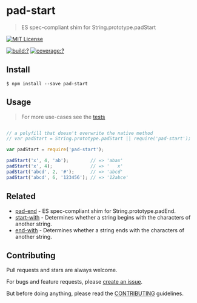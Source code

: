 # pad-start

> ES spec-compliant shim for String.prototype.padStart

[![MIT License](https://img.shields.io/badge/license-MIT_License-green.svg?style=flat-square)](https://github.com/bubkoo/pad-start/blob/master/LICENSE)

[![build:?](https://img.shields.io/travis/bubkoo/pad-start/master.svg?style=flat-square)](https://travis-ci.org/bubkoo/pad-start)
[![coverage:?](https://img.shields.io/coveralls/bubkoo/pad-start/master.svg?style=flat-square)](https://coveralls.io/github/bubkoo/pad-start)


## Install

```
$ npm install --save pad-start 
```

## Usage

> For more use-cases see the [tests](https://github.com/bubkoo/pad-start/blob/master/test/spec/index.js)

```js

// a polyfill that doesn't overwrite the native method
// var padStart = String.prototype.padStart || require('pad-start');

var padStart = require('pad-start');

padStart('x', 4, 'ab');        // => 'abax'
padStart('x', 4);              // => '   x'
padStart('abcd', 2, '#');      // => 'abcd'
padStart('abcd', 6, '123456'); // => '12abce'

```

## Related

- [pad-end](https://github.com/bubkoo/pad-end) - ES spec-compliant shim for String.prototype.padEnd.
- [start-with](https://github.com/bubkoo/start-with) - Determines whether a string begins with the characters of another string.
- [end-with](https://github.com/bubkoo/end-with) - Determines whether a string ends with the characters of another string.



## Contributing
 
Pull requests and stars are always welcome. 

For bugs and feature requests, please [create an issue](https://github.com/bubkoo/pad-start/issues).

But before doing anything, please read the [CONTRIBUTING](https://github.com/tunnckocore/starts-with/blob/master/CONTRIBUTING.md) guidelines.

